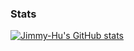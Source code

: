 ### Stats

[![Jimmy-Hu's GitHub stats](https://github-readme-stats.vercel.app/api?username=Jimmy-Hu&show_icons=true&theme=radical)](https://github.com/anuraghazra/github-readme-stats)

<!--
**Jimmy-Hu/Jimmy-Hu** is a ✨ _special_ ✨ repository because its `README.md` (this file) appears on your GitHub profile.

Here are some ideas to get you started:

- 🔭 I’m currently working on ...
- 🌱 I’m currently learning ...
- 👯 I’m looking to collaborate on ...
- 🤔 I’m looking for help with ...
- 💬 Ask me about ...
- 📫 How to reach me: ...
- 😄 Pronouns: ...
- ⚡ Fun fact: ...
-->
